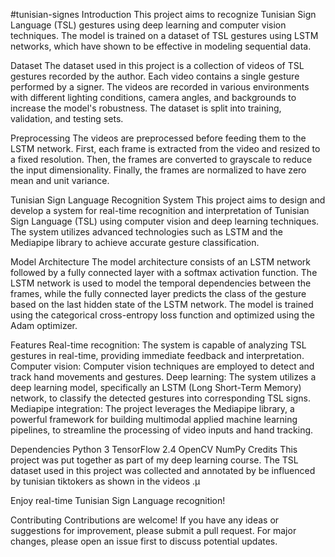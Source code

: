 #tunisian-signes
Introduction
This project aims to recognize Tunisian Sign Language (TSL) gestures using deep learning and computer vision techniques. The model is trained on a dataset of TSL gestures using LSTM networks, which have shown to be effective in modeling sequential data.

Dataset
The dataset used in this project is a collection of videos of TSL gestures recorded by the author. Each video contains a single gesture performed by a signer. The videos are recorded in various environments with different lighting conditions, camera angles, and backgrounds to increase the model's robustness. The dataset is split into training, validation, and testing sets.

Preprocessing
The videos are preprocessed before feeding them to the LSTM network. First, each frame is extracted from the video and resized to a fixed resolution. Then, the frames are converted to grayscale to reduce the input dimensionality. Finally, the frames are normalized to have zero mean and unit variance.

Tunisian Sign Language Recognition System
This project aims to design and develop a system for real-time recognition and interpretation of Tunisian Sign Language (TSL) using computer vision and deep learning techniques. The system utilizes advanced technologies such as LSTM and the Mediapipe library to achieve accurate gesture classification.

Model Architecture
The model architecture consists of an LSTM network followed by a fully connected layer with a softmax activation function. The LSTM network is used to model the temporal dependencies between the frames, while the fully connected layer predicts the class of the gesture based on the last hidden state of the LSTM network. The model is trained using the categorical cross-entropy loss function and optimized using the Adam optimizer.


Features
Real-time recognition: The system is capable of analyzing TSL gestures in real-time, providing immediate feedback and interpretation.
Computer vision: Computer vision techniques are employed to detect and track hand movements and gestures.
Deep learning: The system utilizes a deep learning model, specifically an LSTM (Long Short-Term Memory) network, to classify the detected gestures into corresponding TSL signs.
Mediapipe integration: The project leverages the Mediapipe library, a powerful framework for building multimodal applied machine learning pipelines, to streamline the processing of video inputs and hand tracking.

Dependencies
Python 3
TensorFlow 2.4
OpenCV
NumPy
Credits
This project was put together as part of my deep learning course. The TSL dataset used in this project was collected and annotated by be influenced by tunisian tiktokers as shown in the videos .µ


Enjoy real-time Tunisian Sign Language recognition!

Contributing
Contributions are welcome! If you have any ideas or suggestions for improvement, please submit a pull request. For major changes, please open an issue first to discuss potential updates.


